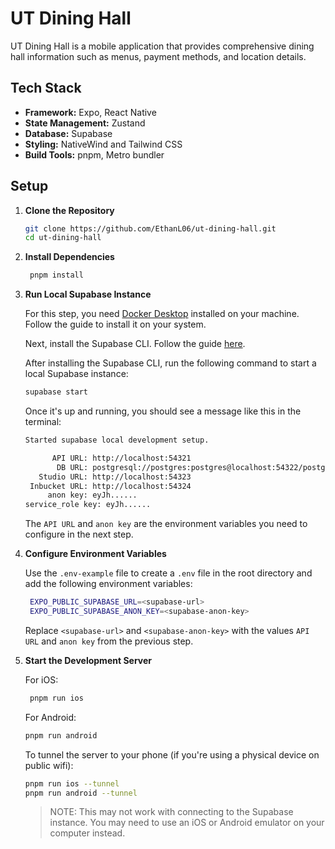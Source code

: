 # UT Dining Hall

UT Dining Hall is a mobile application that provides comprehensive dining hall information such as menus, payment methods, and location details.

## Tech Stack

- **Framework:** Expo, React Native
- **State Management:** Zustand
- **Database:** Supabase
- **Styling:** NativeWind and Tailwind CSS
- **Build Tools:** pnpm, Metro bundler

## Setup

1. **Clone the Repository**

   ```sh
   git clone https://github.com/EthanL06/ut-dining-hall.git
   cd ut-dining-hall
   ```

2. **Install Dependencies**

   ```sh
    pnpm install
   ```

3. **Run Local Supabase Instance**

   For this step, you need [Docker Desktop](https://docs.docker.com/desktop/) installed on your machine. Follow the guide to install it on your system.

   Next, install the Supabase CLI. Follow the guide [here](https://supabase.com/docs/guides/local-development/cli/getting-started?queryGroups=platform&platform=macos#installing-the-supabase-cli).

   After installing the Supabase CLI, run the following command to start a local Supabase instance:

   ```sh
   supabase start
   ```

   Once it's up and running, you should see a message like this in the terminal:

   ```sh
   Started supabase local development setup.

         API URL: http://localhost:54321
          DB URL: postgresql://postgres:postgres@localhost:54322/postgres
      Studio URL: http://localhost:54323
    Inbucket URL: http://localhost:54324
        anon key: eyJh......
   service_role key: eyJh......
   ```

   The `API URL` and `anon key` are the environment variables you need to configure in the next step.

4. **Configure Environment Variables**

   Use the `.env-example` file to create a `.env` file in the root directory and add the following environment variables:

   ```sh
    EXPO_PUBLIC_SUPABASE_URL=<supabase-url>
    EXPO_PUBLIC_SUPABASE_ANON_KEY=<supabase-anon-key>
   ```

   Replace `<supabase-url>` and `<supabase-anon-key>` with the values `API URL` and `anon key` from the previous step.

5. **Start the Development Server**

   For iOS:

   ```sh
    pnpm run ios
   ```

   For Android:

   ```sh
   pnpm run android
   ```

   To tunnel the server to your phone (if you're using a physical device on public wifi):

   ```sh
   pnpm run ios --tunnel
   pnpm run android --tunnel
   ```

   > NOTE: This may not work with connecting to the Supabase instance. You may need to use an iOS or Android emulator on your computer instead.
